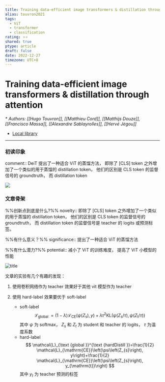 ```yaml
---
title: Training data-efficient image transformers & distillation through attention
alias: touvron2021
tags:
  - ViT
  - transformer
  - classification
rating: ⭐⭐
shared: true
ptype: article
draft: false
date: 2022-12-27
timezone: UTC+8
---
```



# Training data-efficient image transformers & distillation through attention
<cite>* Authors: [[Hugo Touvron]], [[Matthieu Cord]], [[Matthijs Douze]], [[Francisco Massa]], [[Alexandre Sablayrolles]], [[Hervé Jégou]]</cite>


* [Local library](zotero://select/items/1_GKGVSQQ7)

***

### 初读印象

comment:: DeiT 提出了一种适合 ViT 的蒸馏方法， 即除了 [CLS] token 之外增加了一个类似的用于蒸馏的 distillation token， 他们的区别是 CLS token 的监督信号的 groundtruth， 而 distillation token

![](https://markdown-imagebed.oss-cn-beijing.aliyuncs.com/imgs/202212271411628.png)

### 文章骨架
%%创新点到底是什么?%%
novelty:: 即除了 [CLS] token 之外增加了一个类似的用于蒸馏的 distillation token， 他们的区别是 CLS token 的监督信号的 groundtruth， 而 distillation token
的监督信号是 teacher 的 logits 或预测标签。

%%有什么意义？%%
significance:: 提出了一种适合 ViT 的蒸馏方法

%%有什么潜力?%% 
potential:: 减小了 ViT 的训练难度， 提高了 ViT 小模型的性能



![title](https://markdown-imagebed.oss-cn-beijing.aliyuncs.com/imgs/20210508153307.png)


文章的实验有几个有趣的发现：
1. 使用卷积网络作为 teacher 效果好于其他 vit 模型作为 teacher
2. 使用 hard-label 效果要优于 soft-label

   - soft-label
      $$ \mathcal{L}_{\text {global }}=(1-\lambda) \mathcal{L}_{\mathrm{CE}}\left(\psi\left(Z_{\mathrm{s}}\right), y\right)+\lambda \tau^{2} \mathrm{KL}\left(\psi\left(Z_{\mathrm{s}} / \tau\right), \psi\left(Z_{\mathrm{t}} / \tau\right)\right) $$
      其中 $\psi$ 为 softmax， $Z_s$ 和 $Z_t$ 为 student 和 teacher 的 logits， $\tau$ 为温度系数
   - hard-label
    $$ \mathcal{L}_{\text {global }}^{\text {hardDistill }}=\frac{1}{2} \mathcal{L}_{\mathrm{CE}}\left(\psi\left(Z_{s}\right), y\right)+\frac{1}{2} \mathcal{L}_{\mathrm{CE}}\left(\psi\left(Z_{s}\right), y_{\mathrm{t}}\right) $$
    其中 $y_t$ 为 teacher 预测的标签 

